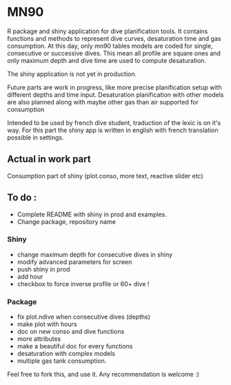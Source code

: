 # MN90

R package and shiny application for dive planification tools. It contains functions and methods to represent dive curves, desaturation time and gas consumption. At this day, only mn90 tables models are coded for single, consecutive or successive dives. This mean all profile are square ones and only maximum depth and dive time are used to compute desaturation.

The shiny application is not yet in production.

Future parts are work in progress, like more precise planification setup with different depths and time input. Desaturation planification with other models are also planned along with maybe other gas than air supported for consumption

Intended to be used by french dive student, traduction of the lexic is on it's way. For this part the shiny app is written in english with french translation possible in settings.

<!--
## Installation

This package can be installed with the devtools package or by cloning this repository.

## Usage

### Planning a single dive

Apart from default/advanced settings, a dive can be resumed by it's maximum depth and duration. For example, here is the default dive for this pacakge, a maximum depth at 20 meters for 40 minutes. Note here that despite going underwater at an altitude of -20, we use positive numeric values.

dive(20,40)

### Planning a second dive

A second dive depends heavily on the first one as the desaturation is not perfect and residual azote will impact the second saturation. 
-->


## Actual in work part

Consumption part of shiny (plot.conso, more text, reactive slider etc)

## To do : 

- Complete README with shiny in prod and examples.
- Change package, repository name

### Shiny 
- change maximum depth for consecutive dives in shiny
- modify advanced parameters for screen
- push shiny in prod
- add hour
- checkbox to force inverse profile or 60+ dive !

### Package
- fix plot.ndive when consecutive dives (depths)
- make plot with hours
- doc on new conso and dive functions
- more attributes
- make a beautiful doc for every functions
- desaturation with complex models
- multiple gas tank consumption.


Feel free to fork this, and use it. Any recommendation is welcome :) 
